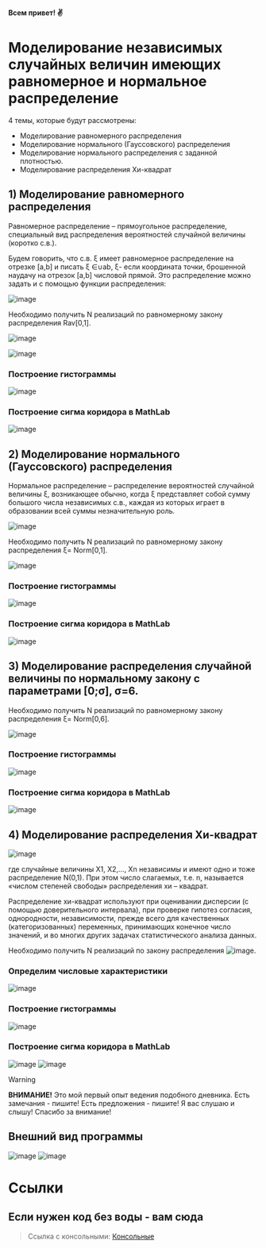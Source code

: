 **Всем привет! ✌**

# Моделирование независимых случайных величин имеющих равномерное и нормальное распределение

4 темы, которые будут рассмотрены:
* Моделирование равномерного распределения
* Моделирование нормального (Гауссовского) распределения
* Моделирование нормального распределения с заданной плотностью.
* Моделирование распределения Хи-квадрат
  
## **1) Моделирование равномерного распределения**

Равномерное распределение – прямоугольное распределение, специальный вид распределения вероятностей случайной величины (коротко с.в.).

Будем говорить, что с.в. ξ имеет равномерное распределение на отрезке [a,b] и писать ξ ∈∪ab, ξ- если координата точки, брошенной наудачу на отрезок [a,b] числовой прямой. Это распределение можно задать и с помощью функции распределения:

![image](https://github.com/MyNameIsVoo/UniformNormalDistribution_WinForms_Cpp/assets/95473945/18d86d2d-6ebb-4841-bb04-ac8365eab498)

Необходимо получить N реализаций по равномерному закону распределения Rav[0,1].

![image](https://github.com/MyNameIsVoo/UniformNormalDistribution_WinForms_Cpp/assets/95473945/2bdc5106-5288-4f2c-a0cf-6b8335ea2ae6)

![image](https://github.com/MyNameIsVoo/UniformNormalDistribution_WinForms_Cpp/assets/95473945/226b2005-5249-4230-9601-9a2e155edc44)

### Построение гистограммы

![image](https://github.com/MyNameIsVoo/UniformNormalDistribution_WinForms_Cpp/assets/95473945/f24b89ba-3bf1-4ba9-a4f6-30d6a255fef3)

### Построение сигма коридора в MathLab

![image](https://github.com/MyNameIsVoo/UniformNormalDistribution_WinForms_Cpp/assets/95473945/8fb53a26-6dc5-43e8-ba56-7fa94b230d37)

## **2) Моделирование нормального (Гауссовского) распределения**

Нормальное распределение – распределение вероятностей случайной величины ξ, возникающее обычно, когда ξ представляет собой сумму большого числа независимых с.в., каждая из которых играет в образовании всей суммы незначительную роль.

![image](https://github.com/MyNameIsVoo/UniformNormalDistribution_WinForms_Cpp/assets/95473945/4b52b999-9bb2-411f-b1c6-e7e0c43e4da2)

Необходимо получить N реализаций по равномерному закону распределения ξ= Norm[0,1].

![image](https://github.com/MyNameIsVoo/UniformNormalDistribution_WinForms_Cpp/assets/95473945/f28f1886-36e6-4295-9825-68ad49fedf7f)

### Построение гистограммы

![image](https://github.com/MyNameIsVoo/UniformNormalDistribution_WinForms_Cpp/assets/95473945/cf1a642e-9c31-4be6-8ba5-920d6ffd2c8b)

### Построение сигма коридора в MathLab

![image](https://github.com/MyNameIsVoo/UniformNormalDistribution_WinForms_Cpp/assets/95473945/e96a17f0-5a43-4db5-a3da-c012fff45a9d)

## **3) Моделирование распределения случайной величины по нормальному закону с параметрами [0;σ], σ=6.**

Необходимо получить N реализаций по равномерному закону распределения ξ= Norm[0,6].

![image](https://github.com/MyNameIsVoo/UniformNormalDistribution_WinForms_Cpp/assets/95473945/a752870e-189b-4c7d-a093-3767e441f674)

### Построение гистограммы

![image](https://github.com/MyNameIsVoo/UniformNormalDistribution_WinForms_Cpp/assets/95473945/8b368d69-9266-477e-a985-ef9cf858dde8)

### Построение сигма коридора в MathLab

![image](https://github.com/MyNameIsVoo/UniformNormalDistribution_WinForms_Cpp/assets/95473945/cbb2964e-bfa5-4db8-9ac4-01e65ace7818)

## **4) Моделирование распределения Хи-квадрат**

![image](https://github.com/MyNameIsVoo/UniformNormalDistribution_WinForms_Cpp/assets/95473945/3db362a9-00c4-4526-90b7-2c5689a0de00)

где случайные величины X1, X2,…, Xn независимы и имеют одно и тоже распределение N(0,1). При этом число слагаемых, т.е. n, называется «числом степеней свободы» распределения хи – квадрат.

Распределение хи-квадрат используют при оценивании дисперсии (с помощью доверительного интервала), при проверке гипотез согласия, однородности, независимости, прежде всего для качественных (категоризованных) переменных, принимающих конечное число значений, и во многих других задачах статистического анализа данных.

Необходимо получить N реализаций по закону распределения ![image](https://github.com/MyNameIsVoo/UniformNormalDistribution_WinForms_Cpp/assets/95473945/54f833b1-3759-4ff4-9684-4f3e5d37ce11).

### Определим числовые характеристики

![image](https://github.com/MyNameIsVoo/UniformNormalDistribution_WinForms_Cpp/assets/95473945/20ac08eb-e64f-4a3c-bc18-0ac488349e7c)

### Построение гистограммы

![image](https://github.com/MyNameIsVoo/UniformNormalDistribution_WinForms_Cpp/assets/95473945/7cd4c244-4fe8-460b-aa14-05bbe4cbd8e1)

### Построение сигма коридора в MathLab

![image](https://github.com/MyNameIsVoo/UniformNormalDistribution_WinForms_Cpp/assets/95473945/7ec6fdcd-a082-49a3-9826-c44b8e47c456)
![image](https://github.com/MyNameIsVoo/UniformNormalDistribution_WinForms_Cpp/assets/95473945/41c823a6-58ef-41db-b712-2b23b9b23cfa)

> [!WARNING]
> **ВНИМАНИЕ!** Это мой первый опыт ведения подобного дневника. Есть замечания - пишите! Есть предложения - пишите! Я вас слушаю и слышу! Спасибо за внимание!

## Внешний вид программы

![image](https://github.com/MyNameIsVoo/UniformNormalDistribution_WinForms_Cpp/assets/95473945/8910aa26-a3c9-4762-9cea-a52bd9bda64a)
![image](https://github.com/MyNameIsVoo/UniformNormalDistribution_WinForms_Cpp/assets/95473945/7d29697f-148a-4ea1-87b2-be6291f10c29)


# Ссылки

## Если нужен код без воды - вам сюда
> Ссылка с консольными: [Консольные](https://github.com/MyNameIsVoo/MyWorks_Cpp/blob/master/README.md)
